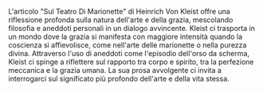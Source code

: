 L'articolo "Sul Teatro Di Marionette" di Heinrich Von Kleist offre una riflessione profonda sulla natura dell'arte e della grazia, mescolando filosofia e aneddoti personali in un dialogo avvincente. Kleist ci trasporta in un mondo dove la grazia si manifesta con maggiore intensità quando la coscienza si affievolisce, come nell'arte delle marionette o nella purezza divina. Attraverso l'uso di aneddoti come l'episodio dell'orso da scherma, Kleist ci spinge a riflettere sul rapporto tra corpo e spirito, tra la perfezione meccanica e la grazia umana. La sua prosa avvolgente ci invita a interrogarci sul significato più profondo dell'arte e della vita stessa.